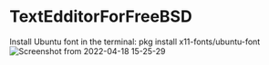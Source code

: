 # TextEdditorForFreeBSD
Install Ubuntu font in the terminal: pkg install x11-fonts/ubuntu-font
![Screenshot from 2022-04-18 15-25-29](https://user-images.githubusercontent.com/52569279/163822466-c55c92d4-979d-4758-858f-807b551d98c9.png)
